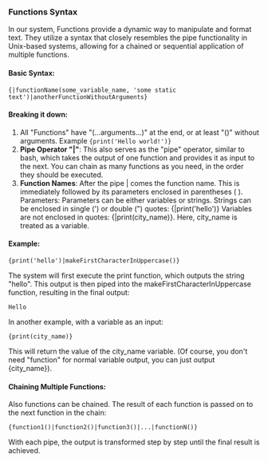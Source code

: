 ### Functions Syntax

In our system, Functions provide a dynamic way to manipulate and format text. They utilize a syntax that closely resembles the pipe functionality in Unix-based systems, allowing for a chained or sequential application of multiple functions.

#### Basic Syntax:

```{|functionName(some_variable_name, 'some static text')|anotherFunctionWithoutArguments}```

#### Breaking it down:

1. All "Functions" have "(...arguments...)" at the end, or at least "()" without arguments. Example ```{print('Hello world!')}```
2. **Pipe Operator "|"**: This also serves as the "pipe" operator, similar to bash, which takes the output of one function and provides it as input to the next. You can chain as many functions as you need, in the order they should be executed.
3. **Function Names**: After the pipe | comes the function name. This is immediately followed by its parameters enclosed in parentheses ( ).
   Parameters: Parameters can be either variables or strings.
   Strings can be enclosed in single (') or double (") quotes: {|print('hello')}
   Variables are not enclosed in quotes: {|print(city_name)}. Here, city_name is treated as a variable.

#### Example:

```
{print('hello')|makeFirstCharacterInUppercase()}
```

The system will first execute the print function, which outputs the string "hello". 
This output is then piped into the makeFirstCharacterInUppercase function, resulting in the final output:

```
Hello
```

In another example, with a variable as an input:

```
{print(city_name)}
```

This will return the value of the city_name variable. (Of course, you don't need "function" for normal variable output, you can just output {city_name}).


#### Chaining Multiple Functions:

Also functions can be chained.
The result of each function is passed on to the next function in the chain:

```
{function1()|function2()|function3()|...|functionN()}
```

With each pipe, the output is transformed step by step until the final result is achieved.
